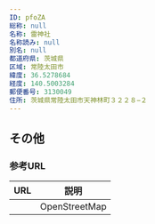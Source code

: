 ```yaml
---
ID: pfoZA
総称: null
名称: 雷神社
名称読み: null
別名: null
都道府県: 茨城県
区域: 常陸太田市
緯度: 36.5278684
経度: 140.5003284
郵便番号: 3130049
住所: 茨城県常陸太田市天神林町３２２８−２
---
```


## その他

### 参考URL

| URL | 説明          |
| --- | ------------- |
|     | OpenStreetMap |

